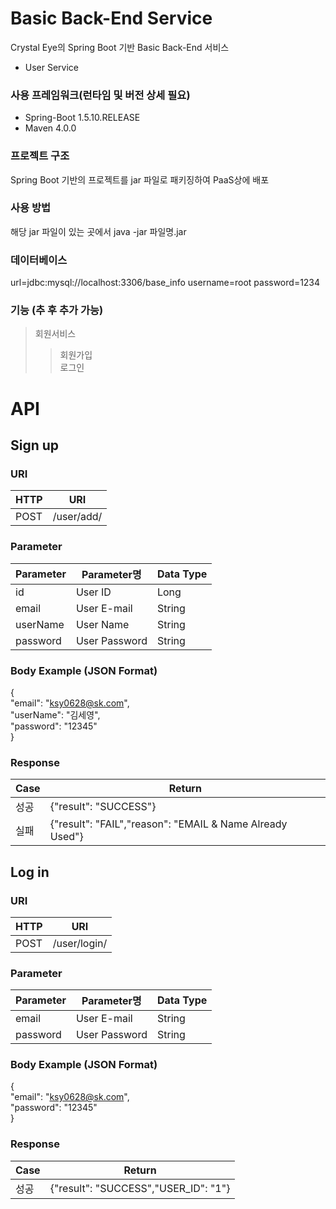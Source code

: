 # Basic Back-End Service

Crystal Eye의 Spring Boot 기반 Basic Back-End 서비스
* User Service

### 사용 프레임워크(런타임 및 버전 상세 필요)
* Spring-Boot 1.5.10.RELEASE
* Maven 4.0.0

### 프로젝트 구조
Spring Boot 기반의 프로젝트를 jar 파일로 패키징하여 PaaS상에 배포

### 사용 방법
해당 jar 파일이 있는 곳에서 
java -jar 파일명.jar

### 데이터베이스
url=jdbc:mysql://localhost:3306/base_info
username=root
password=1234

### 기능 (추 후 추가 가능)
> 회원서비스
>> 회원가입\
>> 로그인



# API
## Sign up
### URI
HTTP|URI
---|---
POST|/user/add/

### Parameter
Parameter|Parameter명|Data Type
---|---|---
id|User ID|Long
email|User E-mail|String
userName|User Name|String
password|User Password|String

### Body Example (JSON Format)
{\
  "email": "ksy0628@sk.com",\
  "userName": "김세영",\
  "password": "12345"\
}

### Response
Case|Return
---|---
성공|{"result": "SUCCESS"}
실패|{"result": "FAIL","reason": "EMAIL & Name Already Used"}

  
## Log in
### URI
HTTP|URI
---|---
POST|/user/login/

### Parameter
Parameter|Parameter명|Data Type
---|---|---
email|User E-mail|String
password|User Password|String

### Body Example (JSON Format)
{\
  "email": "ksy0628@sk.com",\
  "password": "12345"\
}

### Response
Case|Return
---|---
성공|{"result": "SUCCESS","USER_ID": "1"}

